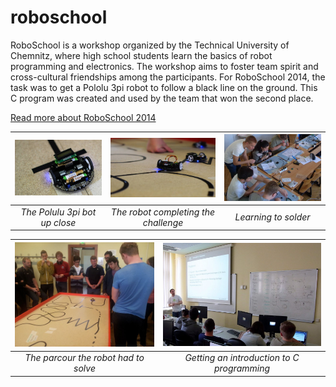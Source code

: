 # roboschool

RoboSchool is a workshop organized by the Technical University of Chemnitz, where high school students learn the basics of robot programming and electronics. The workshop aims to foster team spirit and cross-cultural friendships among the participants. For RoboSchool 2014, the task was to get a Pololu 3pi robot to follow a black line on the ground. This C program was created and used by the team that won the second place.

[Read more about RoboSchool 2014](https://www.tu-chemnitz.de/tu/pressestelle/aktuell/6091)

| ![](pictures/robot_close.jpg) | ![](pictures/robot_and_parcour.jpg)   | ![](pictures/soldering.jpg)     |
| :---------------------------: | :-----------------------------------: | :-----------------------------: |
| *The Polulu 3pi bot up close* | *The robot completing the challenge*  | *Learning to solder*            |


| ![](pictures/parcour.jpg)            | ![](pictures/introduction_to_c.jpg)        |
| :----------------------------------: | :----------------------------------------: |
| *The parcour the robot had to solve* | *Getting an introduction to C programming* |
